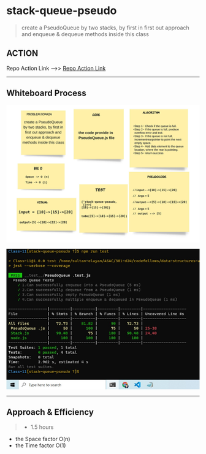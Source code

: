 # stack-queue-pseudo

>  create a PseudoQueue by two stacks, by first in first out approach and enqueue & dequeue methods inside this class

## ACTION 

Repo Action Link -->> [Repo Action Link](https://github.com/sultan-elayan/data-structures-and-algorithms/actions)


<hr>

## Whiteboard Process

![](stack-queue-pseudo.jpeg)

![](class-11-test.jpg)


<hr>

## Approach & Efficiency
> - 1.5 hours  
- the Space factor O(n) 
- the Time factor O(1) 

